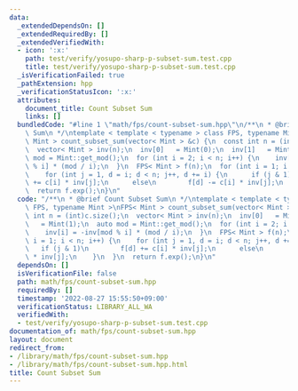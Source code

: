 ```yaml
---
data:
  _extendedDependsOn: []
  _extendedRequiredBy: []
  _extendedVerifiedWith:
  - icon: ':x:'
    path: test/verify/yosupo-sharp-p-subset-sum.test.cpp
    title: test/verify/yosupo-sharp-p-subset-sum.test.cpp
  _isVerificationFailed: true
  _pathExtension: hpp
  _verificationStatusIcon: ':x:'
  attributes:
    document_title: Count Subset Sum
    links: []
  bundledCode: "#line 1 \"math/fps/count-subset-sum.hpp\"\n/**\n * @brief Count Subset\
    \ Sum\n */\ntemplate < template < typename > class FPS, typename Mint >\nFPS<\
    \ Mint > count_subset_sum(vector< Mint > &c) {\n  const int n = (int)c.size();\n\
    \  vector< Mint > inv(n);\n  inv[0]   = Mint(0);\n  inv[1]   = Mint(1);\n  auto\
    \ mod = Mint::get_mod();\n  for (int i = 2; i < n; i++) {\n    inv[i] = -inv[mod\
    \ % i] * (mod / i);\n  }\n  FPS< Mint > f(n);\n  for (int i = 1; i < n; i++) {\n\
    \    for (int j = 1, d = i; d < n; j++, d += i) {\n      if (j & 1)\n        f[d]\
    \ += c[i] * inv[j];\n      else\n        f[d] -= c[i] * inv[j];\n    }\n  }\n\
    \  return f.exp();\n}\n"
  code: "/**\n * @brief Count Subset Sum\n */\ntemplate < template < typename > class\
    \ FPS, typename Mint >\nFPS< Mint > count_subset_sum(vector< Mint > &c) {\n  const\
    \ int n = (int)c.size();\n  vector< Mint > inv(n);\n  inv[0]   = Mint(0);\n  inv[1]\
    \   = Mint(1);\n  auto mod = Mint::get_mod();\n  for (int i = 2; i < n; i++) {\n\
    \    inv[i] = -inv[mod % i] * (mod / i);\n  }\n  FPS< Mint > f(n);\n  for (int\
    \ i = 1; i < n; i++) {\n    for (int j = 1, d = i; d < n; j++, d += i) {\n   \
    \   if (j & 1)\n        f[d] += c[i] * inv[j];\n      else\n        f[d] -= c[i]\
    \ * inv[j];\n    }\n  }\n  return f.exp();\n}\n"
  dependsOn: []
  isVerificationFile: false
  path: math/fps/count-subset-sum.hpp
  requiredBy: []
  timestamp: '2022-08-27 15:55:50+09:00'
  verificationStatus: LIBRARY_ALL_WA
  verifiedWith:
  - test/verify/yosupo-sharp-p-subset-sum.test.cpp
documentation_of: math/fps/count-subset-sum.hpp
layout: document
redirect_from:
- /library/math/fps/count-subset-sum.hpp
- /library/math/fps/count-subset-sum.hpp.html
title: Count Subset Sum
---
```

